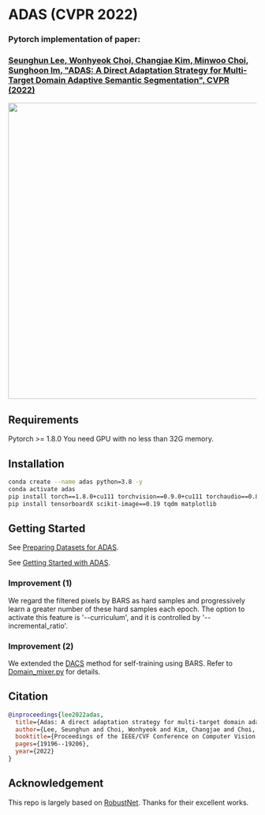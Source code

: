 # ADAS (CVPR 2022)
### Pytorch implementation of paper:
### [Seunghun Lee, Wonhyeok Choi, Changjae Kim, Minwoo Choi, Sunghoon Im, "ADAS: A Direct Adaptation Strategy for Multi-Target Domain Adaptive Semantic Segmentation", CVPR (2022)](https://arxiv.org/abs/2203.06811)


<p align="center">
<img src="https://github.com/Seung-Hun-Lee/ADAS/assets/75882468/e9e8bdac-9a87-4ec8-b162-cfa7bb1df296" width="600">
</p>


## Requirements
Pytorch >= 1.8.0
You need GPU with no less than 32G memory.

## Installation

```bash
conda create --name adas python=3.8 -y
conda activate adas
pip install torch==1.8.0+cu111 torchvision==0.9.0+cu111 torchaudio==0.8.0 -f https://download.pytorch.org/whl/torch_stable.html
pip install tensorboardX scikit-image==0.19 tqdm matplotlib
```


## Getting Started
See [Preparing Datasets for ADAS](data/README.md).

See [Getting Started with ADAS](GETTING_STARTED.md).


### Improvement (1)
We regard the filtered pixels by BARS as hard samples and progressively learn a greater number of these hard samples each epoch. The option to activate this feature is '--curriculum', and it is controlled by '--incremental_ratio'.

### Improvement (2)
We extended the [DACS](https://arxiv.org/abs/2007.08702) method for self-training using BARS. Refer to [Domain_mixer.py](network/domain_mixer.py) for details.


## Citation
```BibTeX
@inproceedings{lee2022adas,
  title={Adas: A direct adaptation strategy for multi-target domain adaptive semantic segmentation},
  author={Lee, Seunghun and Choi, Wonhyeok and Kim, Changjae and Choi, Minwoo and Im, Sunghoon},
  booktitle={Proceedings of the IEEE/CVF Conference on Computer Vision and Pattern Recognition},
  pages={19196--19206},
  year={2022}
}
```

## Acknowledgement

This repo is largely based on [RobustNet](https://github.com/shachoi/RobustNet).
Thanks for their excellent works.


